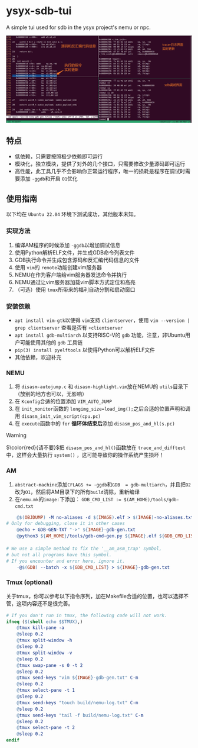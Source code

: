 # ysyx-sdb-tui

A simple tui used for sdb in the ysyx project's nemu or npc.

![Examples](image/example.png)

## 特点

- 低依赖，只需要按照极少依赖即可运行
- 模块化，独立模块，提供了对外的几个接口，只需要修改少量源码即可运行
- 高性能，此工具几乎不会影响你正常运行程序，唯一的损耗是程序在调试时需要添加 `-ggdb`和开启 `O1`优化

## 使用指南

以下均在 `Ubuntu 22.04` 环境下测试成功，其他版本未知。

### 实现方法

1. 编译AM程序的时候添加 `-ggdb`以增加调试信息
2. 使用Python解析ELF文件，并生成GDB命令列表文件
3. GDB执行命令并生成包含源码和反汇编代码信息的文件
4. 使用 `vim`的 `remote`功能创建vim服务器
5. NEMU在作为客户端给vim服务器发送命令并执行
6. NEMU通过让vim服务器加载vim脚本方式定位和高亮
7. （可选）使用 `tmux`所带来的福利自动分割和启动窗口

### 安装依赖

- `apt install vim-gtk`以使得 `vim`支持 `clientserver`，使用 `vim --version | grep clientserver` 查看是否有 `+clientserver`
- `apt install gdb-multiarch` 以支持RISC-V的 `gdb` 功能，注意，非Ubuntu用户可能使用其他的 `gdb` 工具链
- `pip(3) install pyelftools` 以使得Python可以解析ELF文件
- 其他依赖，欢迎补充

### NEMU

1. 将 `disasm-autojump.c` 和 `disasm-highlight.vim`放在NEMU的 `utils`目录下（放别的地方也可以，无影响）
2. 在 `Kconfig`合适的位置添加 `VIM_AUTO_JUMP`
3. 在 `init_monitor`函数的 `longimg_size=load_img();`之后合适的位置声明和调用 `disasm_init_vim_script(cpu.pc)`
4. 在 `execute`函数中的 `for` **循环体结束后**添加  `disasm_pos_and_hl(s.pc)`


> [!WARNING]
> $\color{red}{请不要}$把 `disasm_pos_and_hl()`函数放在 `trace_and_difftest` 中，这样会大量执行 `system()` ，这可能导致你的操作系统产生损坏！

### AM

1. `abstract-machine`添加`CFLAGS += -ggdb`和`GDB  = gdb-multiarch`，并且把`O2`改为`O1`，然后将AM目录下的所有`build`清除，重新编译
2. 在`nemu.mk`的`image:`下添加：
`GDB_CMD_LIST := $(AM_HOME)/tools/gdb-cmd.txt`
```makefile
	@$(OBJDUMP) -M no-aliases -d $(IMAGE).elf > $(IMAGE)-no-aliases.txt
# Only for debugging, close it in other cases
	@echo + GDB-GEN-TXT "->" ${IMAGE}-gdb-gen.txt
	@python3 ${AM_HOME}/tools/gdb-cmd-gen.py ${IMAGE}.elf ${GDB_CMD_LIST}

# We use a simple method to fix the '__am_asm_trap' symbol,
# but not all programs have this symbol.
# If you encounter and error here, ignore it.
	-@$(GDB) --batch -x ${GDB_CMD_LIST} > ${IMAGE}-gdb-gen.txt
```

### Tmux (optional)
关于tmux，你可以参考以下指令序列，加在Makefile合适的位置，也可以选择不管，这项内容还不是很完善。

```makefile
# If you don't run in tmux, the following code will not work.
ifneq ($(shell echo $$TMUX),)
	@tmux kill-pane -a
	@sleep 0.2
	@tmux split-window -h
	@sleep 0.2
	@tmux split-window -v
	@sleep 0.2
	@tmux swap-pane -s 0 -t 2
	@sleep 0.2
	@tmux send-keys "vim ${IMAGE}-gdb-gen.txt" C-m
	@sleep 0.2
	@tmux select-pane -t 1
	@sleep 0.2
	@tmux send-keys "touch build/nemu-log.txt" C-m
	@sleep 0.2
	@tmux send-keys "tail -f build/nemu-log.txt" C-m
	@sleep 0.2
	@tmux select-pane -t 2
	@sleep 0.2
endif
```